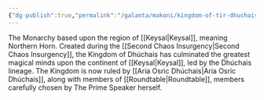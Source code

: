 ```yaml
---
{"dg-publish":true,"permalink":"/galanta/makoni/kingdom-of-tir-dhuchais/"}
---
```



The Monarchy based upon the region of [[Keysal\|Keysal]], meaning Northern Horn. Created during the [[Second Chaos Insurgency\|Second Chaos Insurgency]], the Kingdom of Dhúchais has culminated the greatest magical minds upon the continent of [[Keysal\|Keysal]], led by the Dhúchais lineage. The Kingdom is now ruled by [[Aria Osric Dhúchais\|Aria Osric Dhúchais]], along with members of [[Roundtable\|Roundtable]], members carefully chosen by The Prime Speaker herself.